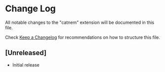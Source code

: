 # Change Log

All notable changes to the "catnem" extension will be documented in this file.

Check [Keep a Changelog](http://keepachangelog.com/) for recommendations on how to structure this file.

## [Unreleased]

- Initial release